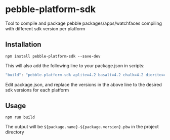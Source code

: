 # pebble-platform-sdk
Tool to compile and package pebble packages/apps/watchfaces compiling with different sdk version per platform

## Installation
```shell
npm install pebble-platform-sdk --save-dev
```

This will also add the following line to your package.json in scripts:

```javascript
"build": "pebble-platform-sdk aplite=4.2 basalt=4.2 chalk=4.2 diorite=4.2 emery=4.2"
```

Edit package.json, and replace the versions in the above line to the desired sdk versions for each platform

## Usage
```shell
npm run build
```

The output will be `${package.name}-${package.version}.pbw` in the project directory
